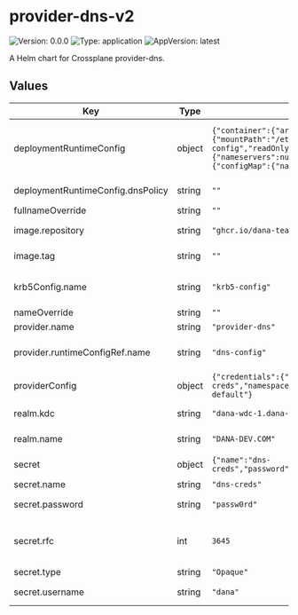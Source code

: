 # provider-dns-v2

![Version: 0.0.0](https://img.shields.io/badge/Version-0.0.0-informational?style=flat-square) ![Type: application](https://img.shields.io/badge/Type-application-informational?style=flat-square) ![AppVersion: latest](https://img.shields.io/badge/AppVersion-latest-informational?style=flat-square)

A Helm chart for Crossplane provider-dns.

## Values

| Key | Type | Default | Description |
|-----|------|---------|-------------|
| deploymentRuntimeConfig | object | `{"container":{"args":["--debug"],"name":"package-runtime","volumeMounts":{"mountPath":"/etc/krb5.conf","name":"krb5-config","readOnly":true,"subPath":"krb5.conf"}},"dnsConfig":{"nameservers":null},"dnsPolicy":"","name":"dns-config","volumes":{"configMap":{"name":"krb5-config"},"name":"krb5-config"}}` | Configuration to be added to the provider deployment via the DeploymentRuntimeConfig resource |
| deploymentRuntimeConfig.dnsPolicy | string | `""` | Optional DNS fields for local development |
| fullnameOverride | string | `""` |  |
| image.repository | string | `"ghcr.io/dana-team/provider-dns"` | The repository of the provider container image. |
| image.tag | string | `""` | The tag of the manager container image. |
| krb5Config.name | string | `"krb5-config"` | Name of the configMap which contains Kerberos configuration |
| nameOverride | string | `""` |  |
| provider.name | string | `"provider-dns"` | Name of the provider |
| provider.runtimeConfigRef.name | string | `"dns-config"` | Name of the DeploymentRuntimeConfig object to use |
| providerConfig | object | `{"credentials":{"secretRef":{"key":"credentials","name":"dns-creds","namespace":"crossplane-system"},"source":"Secret"},"name":"dns-default"}` | Provider authentication configuration |
| realm.kdc | string | `"dana-wdc-1.dana-dev.com"` | Name of the Kerberos Key Distribution Center server |
| realm.name | string | `"DANA-DEV.COM"` | Name of the Kerberos Realm |
| secret | object | `{"name":"dns-creds","password":"passw0rd","rfc":3645,"type":"Opaque","username":"dana"}` | Secret values for the provider authentication. |
| secret.name | string | `"dns-creds"` | Name of the secret. |
| secret.password | string | `"passw0rd"` | Password to connect to authenticate with. |
| secret.rfc | int | `3645` | RFC authentication (3645 for GSS-TSIG; 2845 for secret key based transaction). |
| secret.type | string | `"Opaque"` | Type of the secret. |
| secret.username | string | `"dana"` | Username to connect to authenticate with. |

